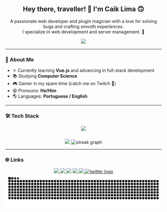 <h2 align="center">Hey there, traveller! 👋 I'm Caik Lima 🙃</h2>

<p align="center">
  A passionate web developer and plugin magician with a love for solving bugs and crafting smooth experiences.<br>
  I specialize in web development and server management. 🚀
</p>

<div align="center">
  <img height="120" src="https://64.media.tumblr.com/2e4d273d5f241a77eae1996a83a5922f/00d2db11dc3fc8e5-8e/s540x810/768644773d5d9b76f04b635885cc9273e4b5f31e.gifv"  />
</div>

---

### 🧠 About Me

- ⚛️ Currently learning **Vue.js** and advancing in full-stack development  
- 📚 Studying **Computer Science**  
- 🎮 Gamer in my spare time (catch me on Twitch 👾)  
- 😄 Pronouns: **He/Him**  
- 🌎 Languages: **Portuguese / English**

---

### 🛠️ Tech Stack

<div align="center">
  <img src="https://skillicons.dev/icons?i=vue,react,tailwind,js,ts,html,css,php,laravel,mysql,dotnet,cs,python" />
</div>

###

<div align="center">
  <img src="https://github-readme-stats.vercel.app/api/top-langs?username=Caik0&layout=compact&theme=dracula&langs_count=5&card_width=320" height="150" />
  <img src="https://streak-stats.demolab.com?user=Caik0&locale=en&mode=daily&theme=dracula&hide_border=false&border_radius=5" height="150" alt="streak graph"  />
</div>

---

### 🌐 Links

<div align="center">
  <a href="mailto:caik0dev@gmail.com" target="_blank">
    <img src="https://img.shields.io/static/v1?message=Gmail&logo=gmail&label=&color=D14836&logoColor=white&style=for-the-badge" />
  </a>
  <a href="https://www.linkedin.com/in/caik-lima-giordane-626977271" target="_blank">
    <img src="https://img.shields.io/static/v1?message=LinkedIn&logo=linkedin&label=&color=0077B5&logoColor=white&style=for-the-badge" />
  </a>
  <img src="https://img.shields.io/static/v1?message=cakoooo&logo=discord&label=Discord&color=7289DA&logoColor=white&style=for-the-badge" />
  <a href="https://www.twitch.tv/cako_de_vidro" target="_blank">
    <img src="https://img.shields.io/static/v1?message=Twitch&logo=twitch&label=&color=9146FF&logoColor=white&style=for-the-badge" />
  </a>
  <a href="https://www.instagram.com/cako.jpg/" target="_blank">
    <img src="https://img.shields.io/static/v1?message=Instagram&logo=instagram&label=&color=E4405F&logoColor=white&style=for-the-badge" />
  </a>
  <a href="https://x.com/caik_cako" target="_blank">
    <img src="https://img.shields.io/static/v1?message=X%20%20%20@caik_cako&logo=twitter&label=&color=000000&logoColor=white&labelColor=&style=for-the-badge" alt="twitter logo"  />
  </a>
</div>

<div align="center">
  <img src="https://raw.githubusercontent.com/Caik0/Caik0/output/snake.svg" alt="Snake animation" />
</div>
